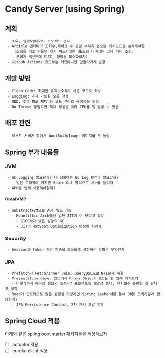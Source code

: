 # Candy Server (using Spring)

## 계획

```
 - 조회, 생성&업데이트 프로젝트 분리
 - Article 엔티티의 조회수,북마크 수 증감 부하가 큼으로 캐시노드로 분리해야함
    (조회를 따로 만들면 캐시 미스시에만 db조회 나머지는 그냥 디비 조회,
     조회가 백엔드에 미치는 영향을 최소화하자)
 - Github Actions 코드부분 커밋아니면 안돌아가게 설정
```

## 개발 방법

```
 - Clean Code: 최대한 유지보수하기 쉬운 코드로 작성
 - Logging: 추적 가능한 오류 생성
 - DDD: 추후 MSA 채택 등 코드 분리의 용이함을 위함
 - No Throw: 불필요한 객채 생성을 막아 CPU를 덜 갈굴 수 있음 
```

## 배포 관련

```
 - 테스트 서버가 작아서 bootBuildImage 이미지를 못 돌림
```

## Spring 부가 내용들

### JVM

```
 - GC Logging 필요한가? 더 정확히는 GC Log 분석이 필요할까?
   - 일단 트래픽이 커지면 Scale Out 방식으로 서버를 늘리자
 - APM을 언제 사용해야할까?
```

#### GraalVM?

```
 - SubstracteVM으로 AOT 빌드 가능
   - Monolithic Arch에선 일단 JIT이 더 낫다고 생각
     - G1GC보다 낮은 성능의 GC
     - JIT의 HotSpot Optimization 이점이 사라짐     
```

### Security

```
 - Session과 Token 기반 인증을 조화롭게 설정하는 방법은 무엇인가
```

### JPA

```
 - Prefetch나 Fetch/Inner Join, QueryDSL으로 N+1문제 해결
 - Presentation Layer 건드려서 Proxy Object 참조들 한 번에 가져오기
   - 이렇게까지 해야할 필요가 있는가? 프로젝트의 복잡성 증대, 유지보수 불편할 것 같다고 생각
 - Read가 압도적으로 많은 상황을 가정하면 Spring Backend를 통해 DB를 조회하는게 합당한가?
   - JPA Persistence Context, 2차 캐시 고갈 문제
```

## Spring Cloud 적용

아래와 같은 spring boot starter 패키지들을 적용해보자

 - [ ] actuator 적용
 - [ ] eureka client 적용

